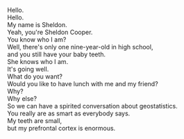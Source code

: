

Hello.    
Hello.    
My name is Sheldon.    
Yeah, you're Sheldon Cooper.    
You know who I am?    
Well, there's only one nine-year-old in high school,    
and you still have your baby teeth.    
She knows who I am.    
It's going well.    
What do you want?    
Would you like to have lunch with me and my friend?    
Why?    
Why else?    
So we can have a spirited conversation about geostatistics.    
You really are as smart as everybody says.    
My teeth are small,    
but my prefrontal cortex is enormous.    



